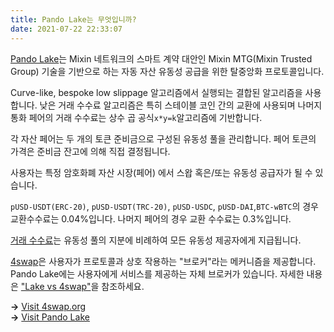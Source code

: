 ```yaml
---
title: Pando Lake는 무엇입니까?
date: 2021-07-22 22:33:07
---
```


[Pando Lake](https://lake.pando.im)는 Mixin 네트워크의 스마트 계약 대안인 Mixin MTG(Mixin Trusted Group) 기술을 기반으로 하는 자동 자산 유동성 공급을 위한 탈중앙화 프로토콜입니다.

Curve-like, bespoke low slippage 알고리즘에서 실행되는 결합된 알고리즘을 사용합니다. 낮은 거래 수수료 알고리즘은 특히 스테이블 코인 간의 교환에 사용되며 나머지 통화 페어의 거래 수수료는 상수 곱 공식`x*y=k`알고리즘에 기반합니다.

각 자산 페어는 두 개의 토큰 준비금으로 구성된 유동성 풀을 관리합니다. 페어 토큰의 가격은 준비금 잔고에 의해 직접 결정됩니다.

사용자는 특정 암호화폐 자산 시장(페어) 에서 스왑 혹은/또는 유동성 공급자가 될 수 있습니다.

`pUSD-USDT(ERC-20)`, `pUSD-USDT(TRC-20)`, `pUSD-USDC`, `pUSD-DAI`,`BTC-wBTC`의 경우 교환수수료는 0.04%입니다. 나머지 페어의 경우 교환 수수료는 0.3%입니다.

[거래 수수료](./key-concepts/trading-fee)는 유동성 풀의 지분에 비례하여 모든 유동성 제공자에게 지급됩니다.

[4swap](https://4swap.org)은 사용자가 프로토콜과 상호 작용하는 "브로커"라는 메커니즘을 제공합니다. Pando Lake에는 사용자에게 서비스를 제공하는 자체 브로커가 있습니다. 자세한 내용은 ["Lake vs 4swap"](https://docs.pando.im/docs/lake/faqs/lake-vs-4swap)을 참조하세요.

**→** [Visit 4swap.org](https://4swap.org)  
**→** [Visit Pando Lake](https://lake.pando.im)  



